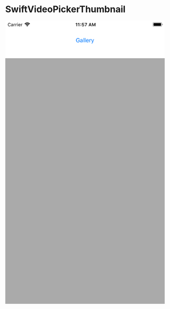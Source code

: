 # SwiftVideoPickerThumbnail

![alt text](https://github.com/metawin99/SwiftVideoPickerThumbnail/blob/master/Simulator%20Screen%20Shot%20-%20iPhone%208%20Plus%20-%202018-08-22%20at%2011.57.06.png)
